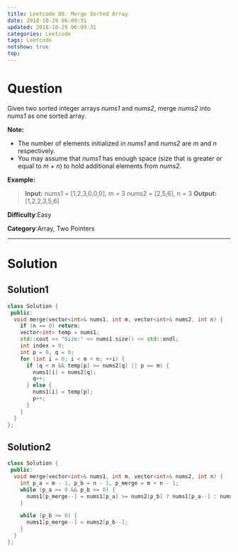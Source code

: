 ```yaml
---
title: Leetcode 88. Merge Sorted Array
date: 2018-10-29 06:09:31
updated: 2018-10-29 06:09:31
categories: Leetcode
tags: Leetcode
notshow: true
top:
---
```


# Question

Given two sorted integer arrays  _nums1_  and  _nums2_, merge  _nums2_  into  _nums1_  as one sorted array.

**Note:**

- The number of elements initialized in  _nums1_  and  _nums2_  are  _m_  and  _n_  respectively.
- You may assume that  _nums1_  has enough space (size that is greater or equal to  _m_  +  _n_) to hold additional elements from  _nums2_.

**Example:**

> **Input:**
> nums1 = [1,2,3,0,0,0], m = 3
> nums2 = [2,5,6],       n = 3
> **Output:** [1,2,2,3,5,6]

**Difficulty**:Easy

**Category**:Array, Two Pointers

<!-- more -->

------------

# Solution

## Solution1

```cpp
class Solution {
 public:
  void merge(vector<int>& nums1, int m, vector<int>& nums2, int n) {
    if (n == 0) return;
    vector<int> temp = nums1;
    std::cout << "Size:" << nums1.size() << std::endl;
    int index = 0;
    int p = 0, q = 0;
    for (int i = 0; i < m + n; ++i) {
      if (q < n && temp[p] >= nums2[q] || p == m) {
        nums1[i] = nums2[q];
        q++;
      } else {
        nums1[i] = temp[p];
        p++;
      }
    }
  }
};
```

## Solution2

```cpp
class Solution {
 public:
  void merge(vector<int>& nums1, int m, vector<int>& nums2, int n) {
    int p_a = m - 1, p_b = n - 1, p_merge = m + n - 1;
    while (p_a >= 0 && p_b >= 0) {
      nums1[p_merge--] = nums1[p_a] >= nums2[p_b] ? nums1[p_a--] : nums2[p_b--];
    }

    while (p_b >= 0) {
      nums1[p_merge--] = nums2[p_b--];
    }
  }
};
```